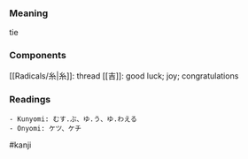 ### Meaning

tie

### Components

[[Radicals/糸|糸]]: thread [[吉]]: good luck; joy; congratulations

### Readings

```
- Kunyomi: むす.ぶ、ゆ.う、ゆ.わえる
- Onyomi: ケツ、ケチ
```

#kanji